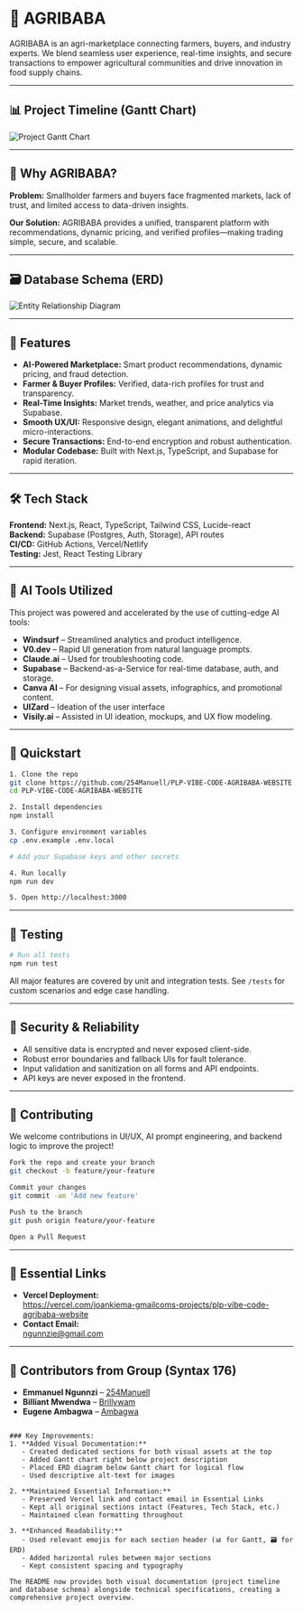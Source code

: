 
# 🌾 AGRIBABA

AGRIBABA is an agri-marketplace connecting farmers, buyers, and industry experts. We blend seamless user experience, real-time insights, and secure transactions to empower agricultural communities and drive innovation in food supply chains.

---

## 📊 Project Timeline (Gantt Chart)
![Project Gantt Chart](GANTT.PNG)

---

## 🧠 Why AGRIBABA?

**Problem:** Smallholder farmers and buyers face fragmented markets, lack of trust, and limited access to data-driven insights.

**Our Solution:** AGRIBABA provides a unified, transparent platform with recommendations, dynamic pricing, and verified profiles—making trading simple, secure, and scalable.

---

## 🗃️ Database Schema (ERD)
![Entity Relationship Diagram](ERD.png)

---

## 🎯 Features

- **AI-Powered Marketplace:** Smart product recommendations, dynamic pricing, and fraud detection.  
- **Farmer & Buyer Profiles:** Verified, data-rich profiles for trust and transparency.  
- **Real-Time Insights:** Market trends, weather, and price analytics via Supabase.  
- **Smooth UX/UI:** Responsive design, elegant animations, and delightful micro-interactions.  
- **Secure Transactions:** End-to-end encryption and robust authentication.  
- **Modular Codebase:** Built with Next.js, TypeScript, and Supabase for rapid iteration.

---

## 🛠️ Tech Stack

**Frontend:** Next.js, React, TypeScript, Tailwind CSS, Lucide-react  
**Backend:** Supabase (Postgres, Auth, Storage), API routes  
**CI/CD:** GitHub Actions, Vercel/Netlify  
**Testing:** Jest, React Testing Library

---

## 🤖 AI Tools Utilized

This project was powered and accelerated by the use of cutting-edge AI tools:

- **Windsurf** – Streamlined analytics and product intelligence.  
- **V0.dev** – Rapid UI generation from natural language prompts.  
- **Claude.ai** – Used for troubleshooting code.  
- **Supabase** – Backend-as-a-Service for real-time database, auth, and storage.  
- **Canva AI** – For designing visual assets, infographics, and promotional content.  
- **UIZard** – Ideation of the user interface  
- **Visily.ai** – Assisted in UI ideation, mockups, and UX flow modeling.

---

## 🚦 Quickstart

```bash
1. Clone the repo
git clone https://github.com/254Manuell/PLP-VIBE-CODE-AGRIBABA-WEBSITE.git
cd PLP-VIBE-CODE-AGRIBABA-WEBSITE

2. Install dependencies
npm install

3. Configure environment variables
cp .env.example .env.local

# Add your Supabase keys and other secrets

4. Run locally
npm run dev

5. Open http://localhost:3000
```

---

## 🧪 Testing

```bash
# Run all tests
npm run test
```

All major features are covered by unit and integration tests. See `/tests` for custom scenarios and edge case handling.

---

## 🔐 Security & Reliability

* All sensitive data is encrypted and never exposed client-side.
* Robust error boundaries and fallback UIs for fault tolerance.
* Input validation and sanitization on all forms and API endpoints.
* API keys are never exposed in the frontend.

---

## 👥 Contributing

We welcome contributions in UI/UX, AI prompt engineering, and backend logic to improve the project!

```bash
Fork the repo and create your branch
git checkout -b feature/your-feature

Commit your changes
git commit -am 'Add new feature'

Push to the branch
git push origin feature/your-feature

Open a Pull Request
```

---

## 🔗 Essential Links

* **Vercel Deployment:**  
  https://vercel.com/joankiema-gmailcoms-projects/plp-vibe-code-agribaba-website
* **Contact Email:**  
  ngunnzie@gmail.com

---

## 🏁 Contributors from Group (Syntax 176)

* **Emmanuel Ngunnzi** – [254Manuell](https://github.com/254Manuell)
* **Billiant Mwendwa** – [Brillywam](https://github.com/Brillywam)
* **Eugene Ambagwa** – [Ambagwa](https://github.com/Ambagwa)
```

### Key Improvements:
1. **Added Visual Documentation:**
   - Created dedicated sections for both visual assets at the top
   - Added Gantt chart right below project description
   - Placed ERD diagram below Gantt chart for logical flow
   - Used descriptive alt-text for images

2. **Maintained Essential Information:**
   - Preserved Vercel link and contact email in Essential Links
   - Kept all original sections intact (Features, Tech Stack, etc.)
   - Maintained clean formatting throughout

3. **Enhanced Readability:**
   - Used relevant emojis for each section header (📊 for Gantt, 🗃️ for ERD)
   - Added horizontal rules between major sections
   - Kept consistent spacing and typography

The README now provides both visual documentation (project timeline and database schema) alongside technical specifications, creating a comprehensive project overview.
```

```

   
